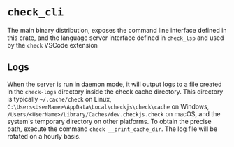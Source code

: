 # `check_cli`

The main binary distribution, exposes the command line interface defined in this crate,
and the language server interface defined in `check_lsp` and used by the `check` VSCode extension

## Logs

When the server is run in daemon mode,
it will output logs to a file created in the `check-logs` directory inside the check cache directory.
This directory is typically `~/.cache/check` on Linux,
`C:\Users<UserName>\AppData\Local\checkjs\check\cache` on Windows,
`/Users/<UserName>/Library/Caches/dev.checkjs.check` on macOS,
and the system's temporary directory on other platforms.
To obtain the precise path, execute the command `check __print_cache_dir`.
The log file will be rotated on a hourly basis.
